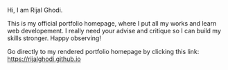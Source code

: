 Hi, I am Rijal Ghodi.

This is my official portfolio homepage, where I put all my works and learn web developement.
I really need your advise and critique so I can build my skills stronger. Happy observing!

Go directly to my rendered portfolio homepage by clicking this link:
https://rijalghodi.github.io
